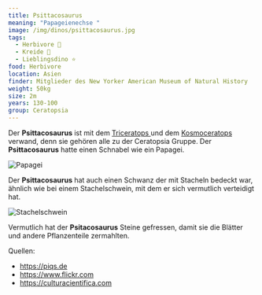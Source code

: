```yaml
---
title: Psittacosaurus
meaning: "Papageienechse "
image: /img/dinos/psittacosaurus.jpg
tags:
  - Herbivore 🌿
  - Kreide 🦴
  - Lieblingsdino ⭐
food: Herbivore
location: Asien
finder: Mitglieder des New Yorker American Museum of Natural History
weight: 50kg
size: 2m
years: 130-100
group: Ceratopsia
---
```

Der **Psittacosaurus** ist mit dem [Triceratops ](/dinos/triceratops/)und dem [Kosmoceratops ](/dinos/kosmoceratops)verwand, denn sie gehören alle zu der Ceratopsia Gruppe. Der **Psittacosaurus** hatte einen Schnabel wie ein Papagei.

![Papagei ](/img/dinos/papagei.jpg)

Der **Psittacosaurus** hat auch einen Schwanz der mit Stacheln bedeckt war, ähnlich wie bei einem Stachelschwein, mit dem er sich vermutlich verteidigt hat.

![Stachelschwein](/img/dinos/stachelschwein.jpg)

Vermutlich hat der **Psitacosaurus** Steine gefressen, damit sie die Blätter und andere Pflanzenteile zermahlten. 

Quellen:

* <https://piqs.de>
* <https://www.flickr.com>
* <https://culturacientifica.com>